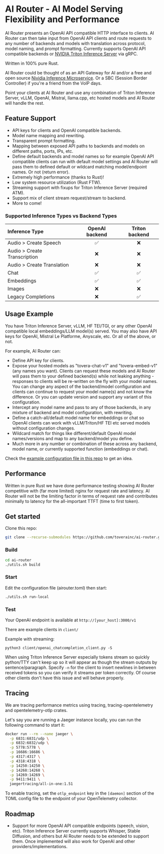 # AI Router - AI Model Serving Flexibility and Performance

AI Router presents an OpenAI API compatible HTTP interface to clients. AI Router can then take input from OpenAI API clients and route requests to any number of backends and models with translation across protocol, model naming, and prompt formatting. Currently supports OpenAI API compatible backends or [NVIDIA Triton Inference Server](https://github.com/triton-inference-server/server) via gRPC.

Written in 100% pure Rust.

AI Router could be thought of as an API Gateway for AI and/or a free and open source [Nividia Inference Microservice](https://developer.nvidia.com/blog/nvidia-nim-offers-optimized-inference-microservices-for-deploying-ai-models-at-scale/). Or a SBC (Session Border Controller) if you're a friend from the VoIP days.

Point your clients at AI Router and use any combination of Triton Inference Server, vLLM, OpenAI, Mistral, llama.cpp, etc hosted models and AI Router will handle the rest.

## Feature Support

- API keys for clients and OpenAI compatible backends.
- Model name mapping and rewriting.
- Transparent prompt formatting.
- Mapping between exposed API paths to backends and models on different paths, ports, IPs, etc.
- Define default backends and model names so for example OpenAI API compatible clients can run with default model settings and AI Router will pass them to defined default or wildcard matching model/endpoint names. Or not (return error).
- Extremely high performance (thanks to Rust)!
- Low system resource utilization (Rust FTW).
- Streaming support with fixups for Triton Inference Server (required ATM).
- Support mix of client stream request/stream to backend.
- More to come!

### Supported Inference Types vs Backend Types

| Inference Type               | OpenAI backend     | Triton backend     |
| :--------------------------- | :----------------: | :----------------: |
| Audio > Create Speech        | :white_check_mark: | :x:                |
| Audio > Create Transcription | :x:                | :x:                |
| Audio > Create Translation   | :x:                | :x:                |
| Chat                         | :white_check_mark: | :white_check_mark: |
| Embeddings                   | :white_check_mark: | :white_check_mark: |
| Images                       | :x:                | :x:                |
| Legacy Completions           | :x:                | :white_check_mark: |

## Usage Example

You have Triton Inference Server, vLLM, HF TEI/TGI, or any other OpenAI compatible local embeddings/LLM model(s) served. You may also have API keys for OpenAI, Mistral Le Platforme, Anyscale, etc. Or all of the above, or not.

For example, AI Router can:

- Define API key for clients.
- Expose your hosted models as "tovera-chat-v1" and "tovera-embed-v1" (any names you want). Clients can request these models and AI Router will pass them to your defined backend(s) while not leaking anything - responses to clients will be re-written on the fly with your model names. You can change any aspect of the backend/model configuration and clients can continue to request your model name(s) and not know the difference. Or you can update version and support any variant of this configuration.
- Intercept any model name and pass to any of those backends, in any mixture of backend and model configuration, with rewriting.
- Define a catch-all/default model name for embeddings or chat so OpenAI clients can work with vLLM/Triton/HF TEI etc served models without configuration changes.
- Wildcard match for things like different/default OpenAI model names/versions and map to any backend/model you define.
- Much more in any number or combination of these across any backend, model name, or currently supported function (embeddings or chat).

Check the [example configuration file in this repo](airouter.toml.example) to get an idea.

## Performance
Written in pure Rust we have done performance testing showing AI Router competitive with (far more limited) nginx for request rate and latency. AI Router will not be the limiting factor in terms of request rate and contributes minimally to latency for the all-important TTFT (time to first token).

## Get started

Clone this repo:

```bash
git clone --recurse-submodules https://github.com/toverainc/ai-router.git
```

### Build

```bash
cd ai-router
./utils.sh build
```

### Start

Edit the configuration file (airouter.toml) then start:

```bash
./utils.sh run-local
```

### Test

Your OpenAI endpoint is available at `http://[your_host]:3000/v1`

There are example clients in `client/`

Example with streaming:

`python3 client/openai_chatcompletion_client.py -S`

When using Triton Inference Server especially tokens stream so quickly python/TTY can't keep up so it will appear as though the stream outputs by sentence/paragraph. Specify `-n` for the client to insert newlines in between received tokens so you can verify it streams per token correctly. Of course other clients don't have this issue and will behave properly.

## Tracing
We are tracing performance metrics using tracing, tracing-opentelemetry and opentelemetry-otlp crates.

Let's say you are running a Jaeger instance locally, you can run the following command to start it:
```bash
docker run --rm --name jaeger \
  -p 6831:6831/udp \
  -p 6832:6832/udp \
  -p 5778:5778 \
  -p 16686:16686 \
  -p 4317:4317 \
  -p 4318:4318 \
  -p 14250:14250 \
  -p 14268:14268 \
  -p 14269:14269 \
  -p 9411:9411 \
  jaegertracing/all-in-one:1.51

```

To enable tracing, set the `otlp_endpoint` key in the `[daemon]` section of the TOML config file to the endpoint of your OpenTelemetry collector.

## Roadmap
- Support for more OpenAI API compatible endpoints (speech, vision, etc). Triton Inference Server currently supports Whisper, Stable Diffusion, and others but AI Router needs to be extended to support them. Once implemented will also work for OpenAI and other providers/implementations.
